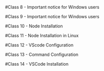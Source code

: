 
#Class 8 - Important notice for Windows users

#Class 9 - Important notice for Windows users

#Class 10 - Node Installation

#Class 11 - Node Installation in Linux

#Class 12 - VScode Configuration

#Class 13 - Command Configuration

#Class 14 - VSCode Installation